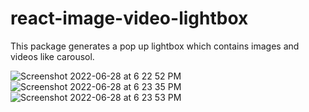 # react-image-video-lightbox
This package generates a pop up lightbox which contains images and videos like carousol.


![Screenshot 2022-06-28 at 6 22 52 PM](https://user-images.githubusercontent.com/69043339/176183455-94b08d28-9e7b-47f9-a012-f838cb45f86d.png)
![Screenshot 2022-06-28 at 6 23 35 PM](https://user-images.githubusercontent.com/69043339/176183486-bbafffcd-d111-4be5-b882-e58d6c6a1436.png)
![Screenshot 2022-06-28 at 6 23 53 PM](https://user-images.githubusercontent.com/69043339/176183496-9c1f6466-7987-46b2-a443-5de1df679fca.png)
